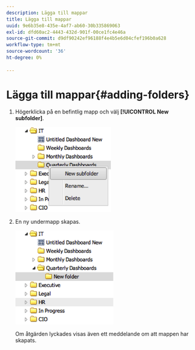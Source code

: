 ```yaml
---
description: Lägga till mappar
title: Lägga till mappar
uuid: 9e6b35e8-435e-4af7-ab60-30b335869063
exl-id: dfd60ac2-4443-432d-901f-00ce1fc4e46a
source-git-commit: d9df90242ef96188f4e4b5e6d04cfef196b0a628
workflow-type: tm+mt
source-wordcount: '36'
ht-degree: 0%

---
```


# Lägga till mappar{#adding-folders}

1. Högerklicka på en befintlig mapp och välj **[!UICONTROL New subfolder]**.

   ![](assets/new_subfolder_1.png)

1. En ny undermapp skapas.

   ![](assets/new_subfolder_2.png)

   Om åtgärden lyckades visas även ett meddelande om att mappen har skapats.
